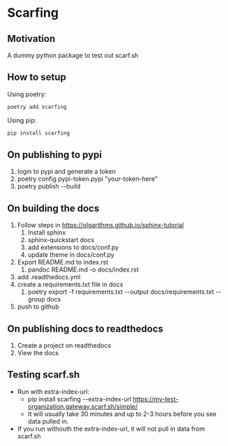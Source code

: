 # Scarfing

## Motivation
A dummy python package to test out scarf.sh

## How to setup

Using poetry:

```bash
poetry add scarfing
```

Using pip:

```bash
pip install scarfing
```

## On publishing to pypi
1. login to pypi and generate a token
2. poetry config pypi-token.pypi "your-token-here"
3. poetry publish --build

## On building the docs
1. Follow steps in https://olgarithms.github.io/sphinx-tutorial
   1. Install sphinx
   2. sphinx-quickstart docs
   3. add extensions to docs/conf.py
   4. update theme in docs/conf.py
2. Export README.md to index.rst
   1. pandoc README.md -o docs/index.rst
2. add .readthedocs.yml
3. create a requirements.txt file in docs
   1. poetry export -f requirements.txt --output docs/requirements.txt --group docs
4. push to github

## On publishing docs to readthedocs
1. Create a project on readthedocs
2. View the docs


## Testing scarf.sh
- Run with extra-index-url:
  - pip install scarfing --extra-index-url https://my-test-organization.gateway.scarf.sh/simple/
  - It will usually take 30 minutes and up to 2-3 hours before you see data pulled in.
- If you run withouth the extra-index-url, it will not pull in data from scarf.sh

